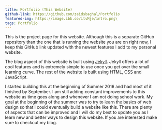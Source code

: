 ```yaml
---
title: Portfolio (This Website)
github-link: https://github.com/zaidsbaghal/Portfolio
featured-img: https://image.ibb.co/itvMje/intro.png\
tags: Portfolio
---
```


This is the project page for this website. Although this is a separate GitHub repository than the one that is running the website you are on right now, I keep this GitHub link updated with the newest features I add to my personal website. 

The blog aspect of this website is built using [Jekyll](https://jekyllrb.com/). Jekyll offers a lot of cool features and is extremely simple to use once you get over the small learning curve. The rest of the website Is built using HTML, CSS and JavaScript. 

I started building this at the beginning of Summer 2018 and had most of it finished by September. 
I am still adding constant improvements to this website as time goes along and whenever I am not doing school work. 
My goal at the beginning of the summer was to try to learn the basics of web design so that I could eventually build a 
website like this. There are plenty of aspects that can be improved and I will do my best to update you as I learn new and better ways to design this website. 
If you are interested make sure to checkout my blog. 